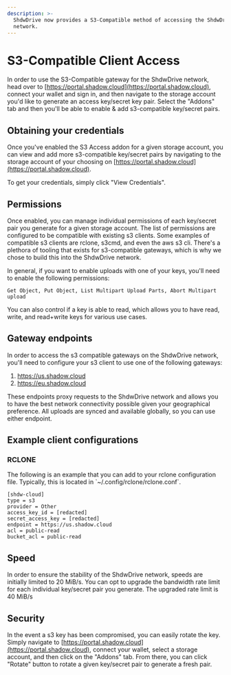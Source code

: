 ```yaml
---
description: >-
  ShdwDrive now provides a S3-Compatible method of accessing the ShdwDrive
  network.
---
```


# S3-Compatible Client Access

In order to use the S3-Compatible gateway for the ShdwDrive network, head over to [https://portal.shadow.cloud](https://portal.shadow.cloud), connect your wallet and sign in, and then navigate to the storage account you'd like to generate an access key/secret key pair. Select the "Addons" tab and then you'll be able to enable & add s3-compatible key/secret pairs.

## Obtaining your credentials

Once you've enabled the S3 Access addon for a given storage account, you can view and add more s3-compatible key/secret pairs by navigating to the storage account of your choosing on [https://portal.shadow.cloud](https://portal.shadow.cloud).

To get your credentials, simply click "View Credentials".

## Permissions

Once enabled, you can manage individual permissions of each key/secret pair you generate for a given storage account. The list of permissions are configured to be compatible with existing s3 clients. Some examples of compatible s3 clients are rclone, s3cmd, and even the aws s3 cli. There's a plethora of tooling that exists for s3-compatible gateways, which is why we chose to build this into the ShdwDrive network.

In general, if you want to enable uploads with one of your keys, you'll need to enable the following permissions:

```
Get Object, Put Object, List Multipart Upload Parts, Abort Multipart upload
```

You can also control if a key is able to read, which allows you to have read, write, and read+write keys for various use cases.

## Gateway endpoints

In order to access the s3 compatible gateways on the ShdwDrive network, you'll need to configure your s3 client to use one of the following gateways:

1. https://us.shadow.cloud
2. https://eu.shadow.cloud

These endpoints proxy requests to the ShdwDrive network and allows you to have the best network connectivity possible given your geographical preference. All uploads are synced and available globally, so you can use either endpoint.

## Example client configurations

### RCLONE

The following is an example that you can add to your rclone configuration file. Typically, this is located in \`\~/.config/rclone/rclone.conf\`.

```
[shdw-cloud]
type = s3
provider = Other
access_key_id = [redacted]
secret_access_key = [redacted]
endpoint = https://us.shadow.cloud
acl = public-read
bucket_acl = public-read
```

## Speed

In order to ensure the stability of the ShdwDrive network, speeds are initially limited to 20 MiB/s. You can opt to upgrade the bandwidth rate limit for each individual key/secret pair you generate. The upgraded rate limit is 40 MiB/s

## Security

In the event a s3 key has been compromised, you can easily rotate the key. Simply navigate to [https://portal.shadow.cloud](https://portal.shadow.cloud), connect your wallet, select a storage account, and then click on the "Addons" tab. From there, you can click "Rotate" button to rotate a given key/secret pair to generate a fresh pair.

